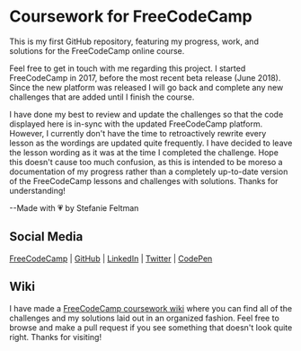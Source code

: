 # Coursework for FreeCodeCamp
This is my first GitHub repository, featuring my progress, work, and solutions for the FreeCodeCamp online course.

Feel free to get in touch with me regarding this project.
I started FreeCodeCamp in 2017, before the most recent beta release (June 2018). Since the new platform was released I will go back and complete any new challenges that are added until I finish the course.

I have done my best to review and update the challenges so that the code displayed here is in-sync with the updated FreeCodeCamp platform. However, I currently don't have the time to retroactively rewrite every lesson as the wordings are updated quite frequently. I have decided to leave the lesson wording as it was at the time I completed the challenge. Hope this doesn't cause too much confusion, as this is intended to be moreso a documentation of my progress rather than a completely up-to-date version of the FreeCodeCamp lessons and challenges with solutions. Thanks for understanding!

--Made with 💗 by Stefanie Feltman

## Social Media
[FreeCodeCamp](https://www.freecodecamp.org/stefaniedev) |
[GitHub](https://github.com/stefaniedev) |
[LinkedIn](https://www.linkedin.com/in/stefaniefeltman/) |
[Twitter](https://twitter.com/stefaniedev) |
[CodePen](https://codepen.io/stefaniedev/)

## Wiki
I have made a [FreeCodeCamp coursework wiki](https://github.com/stefaniedev/freecodecamp-coursework/wiki) where you can find all of the challenges and my solutions laid out in an organized fashion.
Feel free to browse and make a pull request if you see something that doesn't look quite right. Thanks for visiting!